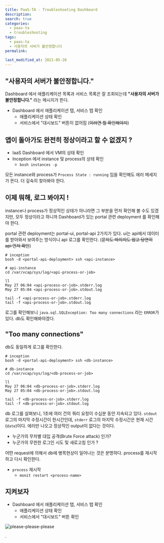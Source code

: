 ```yaml
---
title: PaaS-TA - Troubleshooting Dashboard
description:
search: true
categories:
  - paas-ta
  - troubleshooting
tags:
  - paas-ta
  - 사용자의 서버가 불안정합니다
permalink:

last_modified_at: 2021-05-28
---
```




## "사용자의 서버가 불안정합니다."

Dashboard 에서 애플리케이션 목록과 서비스 목록은 잘 조회되는데 **"사용자의 서버가 불안정합니다."** 라는 메시지가 뜬다.

  - Dashboard 에서 애플리케이션 탭, 서비스 탭 확인
    - 애플리케이션 상태 확인
    - 서비스에서 "대시보드" 버튼이 없어짐 (~~이러면 뭘 확인해야지~~)


## 앱이 돌아가도 완전히 정상이라고 할 수 없겠지 ?

  - IaaS Dashboard 에서 VM의 상태 확인
  - Inception 에서 instance 및 process의 상태 확인
    - `bosh instances -p`

모든 instance와 process가 `Process State : running` 임을 확인해도 에러 메세지가 뜬다. 더 깊숙히 찾아봐야 한다.


## 이제 뭐해, 로그 봐야지 !

instance나 process가 정상적인 상태가 아니라면 그 부분을 먼저 확인해 볼 수도 있겠지만, 모두 정상이라고 하니까 Dashboard가 있는 portal 관련 deployment 를 확인해야 한다.

portal 관련 deployment는 portal-ui, portal-api 2가지가 있다. ui는 api에서 데이터를 받아와서 보여주는 방식이니 api 로그를 확인한다. (~~묻지도 따지지도 않고 당연히 api 먼저 확인~~)

```shell
# inception
bosh -d <portal-api-deployment> ssh <api-instance>

# api-instance
cd /var/vcap/sys/log/<api-process-or-job>

ll
May 27 06:04 <api-process-or-job>.stderr.log
May 27 05:04 <api-process-or-job>.stdout.log

tail -f <api-process-or-job>.stderr.log
tail -f <api-process-or-job>.stdout.log
```

로그를 확인해보니 `java.sql.SQLException: Too many connections` 라는 `ERROR`가 있다. db도 확인해봐야겠다.

## "Too many connections"

db도 동일하게 로그를 확인한다.

```shell
# inception
bosh -d <portal-api-deployment> ssh <db-instance>

# db-instance
cd /var/vcap/sys/log/<db-process-or-job>

ll
May 27 06:04 <db-process-or-job>.stderr.log
May 27 05:04 <db-process-or-job>.stdout.log

tail -f <db-process-or-job>.stderr.log
tail -f <db-process-or-job>.stdout.log
```

db 로그를 살펴보니, 1초에 여러 건의 쿼리 요청이 수십분 동안 지속되고 있다. `stdout` 로그의 마지막 수정시간이 한시간인데, `stderr` 로그의 마지막 수정시간은 현재 시간(`date`)이다. 에러만 나오고 정상적인 output이 없다는 것이다.

  - 누군가의 무차별 대입 공격(Brute Force attack) 인가?
  - 누군가의 무한한 로그인 시도 및 새로고침 인가 ?  

어떤 request에 의해서 db에 병목현상이 일어나는 것은 분명하다. process를 재시작하고 다시 확인한다.

  - `process` 재시작
    - `monit restart <process-name>`

## 지켜보자

- Dashboard 에서 애플리케이션 탭, 서비스 탭 확인
  - 애플리케이션 상태 확인
  - 서비스에서 "대시보드" 버튼 확인

![please-please-please](https://media.giphy.com/media/3orieTfp1MeFLiBQR2/giphy.gif)


.
